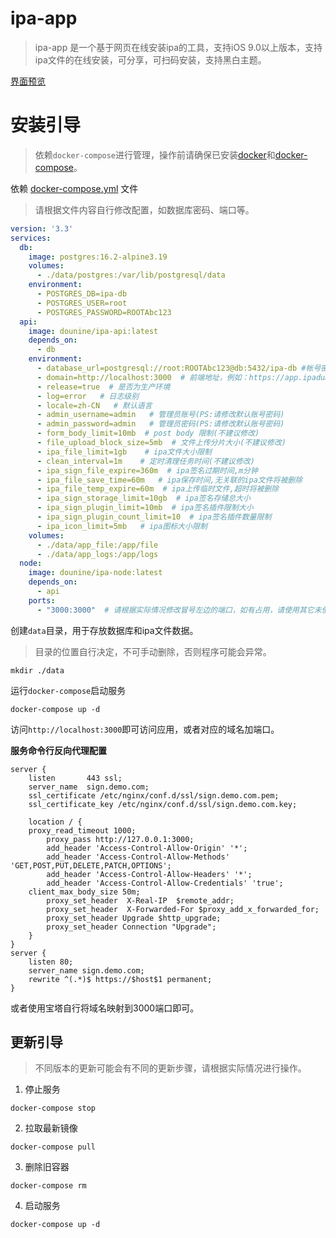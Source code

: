 # ipa-app
> ipa-app 是一个基于网页在线安装ipa的工具，支持iOS 9.0以上版本，支持ipa文件的在线安装，可分享，可扫码安装，支持黑白主题。

[界面预览](./preview/README.md)


# 安装引导
> 依赖`docker-compose`进行管理，操作前请确保已安装[docker](https://docs.docker.com/engine/install/)和[docker-compose](https://docs.docker.com/compose/install/linux)。

依赖 [docker-compose.yml](./docker-compose.yml) 文件
> 请根据文件内容自行修改配置，如数据库密码、端口等。

```yaml
version: '3.3'
services:
  db:
    image: postgres:16.2-alpine3.19
    volumes:
      - ./data/postgres:/var/lib/postgresql/data
    environment:
      - POSTGRES_DB=ipa-db
      - POSTGRES_USER=root
      - POSTGRES_PASSWORD=ROOTAbc123
  api:
    image: dounine/ipa-api:latest
    depends_on:
      - db
    environment:
      - database_url=postgresql://root:ROOTAbc123@db:5432/ipa-db #帐号密码请与上面db服务一致
      - domain=http://localhost:3000  # 前端地址，例如：https://app.ipadump.com
      - release=true  # 是否为生产环境
      - log=error   # 日志级别
      - locale=zh-CN   # 默认语言
      - admin_username=admin   # 管理员账号(PS:请修改默认账号密码)
      - admin_password=admin   # 管理员密码(PS:请修改默认账号密码)
      - form_body_limit=10mb  # post body 限制(不建议修改)
      - file_upload_block_size=5mb  # 文件上传分片大小(不建议修改)
      - ipa_file_limit=1gb    # ipa文件大小限制
      - clean_interval=1m    # 定时清理任务时间(不建议修改)
      - ipa_sign_file_expire=360m  # ipa签名过期时间,m分钟
      - ipa_file_save_time=60m   # ipa保存时间,无关联的ipa文件将被删除
      - ipa_file_temp_expire=60m  # ipa上传临时文件,超时将被删除
      - ipa_sign_storage_limit=10gb  # ipa签名存储总大小
      - ipa_sign_plugin_limit=10mb  # ipa签名插件限制大小
      - ipa_sign_plugin_count_limit=10  # ipa签名插件数量限制
      - ipa_icon_limit=5mb   # ipa图标大小限制
    volumes:
      - ./data/app_file:/app/file
      - ./data/app_logs:/app/logs
  node:
    image: dounine/ipa-node:latest
    depends_on:
      - api
    ports:
      - "3000:3000"  # 请根据实际情况修改冒号左边的端口，如有占用，请使用其它未使用的端口
```

创建`data`目录，用于存放数据库和ipa文件数据。
> 目录的位置自行决定，不可手动删除，否则程序可能会异常。
```shell
mkdir ./data
```
运行`docker-compose`启动服务
```shell
docker-compose up -d
```
访问`http://localhost:3000`即可访问应用，或者对应的域名加端口。

**服务命令行反向代理配置**
```shell
server {
    listen       443 ssl;
    server_name  sign.demo.com;
    ssl_certificate /etc/nginx/conf.d/ssl/sign.demo.com.pem;
    ssl_certificate_key /etc/nginx/conf.d/ssl/sign.demo.com.key;

    location / {
	proxy_read_timeout 1000;
        proxy_pass http://127.0.0.1:3000;
        add_header 'Access-Control-Allow-Origin' '*';
    	add_header 'Access-Control-Allow-Methods' 'GET,POST,PUT,DELETE,PATCH,OPTIONS';
    	add_header 'Access-Control-Allow-Headers' '*';
    	add_header 'Access-Control-Allow-Credentials' 'true';
 	client_max_body_size 50m;
        proxy_set_header  X-Real-IP  $remote_addr;
        proxy_set_header  X-Forwarded-For $proxy_add_x_forwarded_for;
        proxy_set_header Upgrade $http_upgrade;
        proxy_set_header Connection "Upgrade";
    }
}
server {
    listen 80;
    server_name sign.demo.com;
    rewrite ^(.*)$ https://$host$1 permanent;
}
```
或者使用宝塔自行将域名映射到3000端口即可。

## 更新引导
> 不同版本的更新可能会有不同的更新步骤，请根据实际情况进行操作。

1. 停止服务
```shell
docker-compose stop
```
2. 拉取最新镜像
```shell
docker-compose pull
```
3. 删除旧容器
```shell
docker-compose rm
```
4. 启动服务
```shell
docker-compose up -d
```

